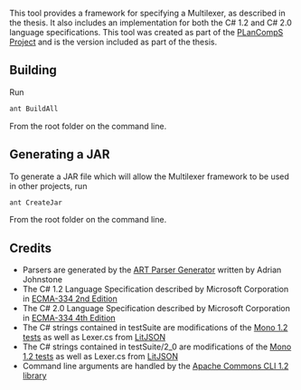 This tool provides a framework for specifying a Multilexer, as described in the thesis. It also includes an implementation for both the C# 1.2 and C# 2.0 language specifications. This tool was created as part of the [PLanCompS Project](http://plancomps.org/) and is the version included as part of the thesis.

Building
---------
Run

```bash
ant BuildAll
```

From the root folder on the command line.

Generating a JAR
-----------------
To generate a JAR file which will allow the Multilexer framework to be used in other projects, run

```bash
ant CreateJar
```

From the root folder on the command line.

Credits
--------
* Parsers are generated by the [ART Parser Generator](http://link.springer.com/chapter/10.1007%2F978-3-642-19440-5_20) written by Adrian Johnstone
* The C# 1.2 Language Specification described by Microsoft Corporation in [ECMA-334 2nd Edition](http://www.ecma-international.org/publications/files/ECMA-ST-WITHDRAWN/ECMA-334,%202nd%20edition,%20December%202002.pdf) 
* The C# 2.0 Language Specification described by Microsoft Corporation in [ECMA-334 4th Edition](http://www.ecma-international.org/publications/files/ECMA-ST/Ecma-334.pdf)
* The C# strings contained in testSuite are modifications of the [Mono 1.2 tests](https://github.com/mono/mono/tree/mono-1-2/mono/tests) as well as Lexer.cs from [LitJSON](https://lbv.github.io/litjson/)
* The C# strings contained in testSuite/2_0 are modifications of the [Mono 1.2 tests](https://github.com/mono/mono/tree/mono-2-0/mono/tests) as well as Lexer.cs from [LitJSON](https://lbv.github.io/litjson/)
* Command line arguments are handled by the [Apache Commons CLI 1.2 library](https://commons.apache.org/proper/commons-cli/)